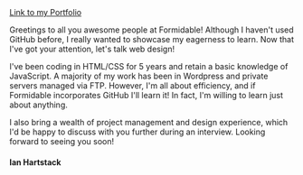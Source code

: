 <html>

<head>
   <script type="text/javascript" src="//ajax.googleapis.com/ajax/libs/jquery/1/jquery.min.js"></script>
   <a href="http://www.ianhartstackdesign.com/" title="Portfolio: Ian Hartstack Design">Link to my Portfolio</a>
</head>

<body>

   <!-- my experience -->
   <div class="experience">
      <p>
        Greetings to all you awesome people at Formidable! Although I haven't used GitHub before, I really wanted to showcase my eagerness to learn. Now that I've got your attention, let's talk web design!
      </p>
      <p>
        I've been coding in HTML/CSS for 5 years and retain a basic knowledge of JavaScript. A majority of my work has been in Wordpress and private servers managed via FTP. However, I'm all about efficiency, and if Formidable incorporates GitHub I'll learn it! In fact, I'm willing to learn just about anything.
      </p>
      <p>
        I also bring a wealth of project management and design experience, which I'd be happy to discuss with you further during an interview. Looking forward to seeing you soon!
      </p>
      <h4>
      	Ian Hartstack
      </h4>
   </div>
</body>

<footer id="designer-jokes">
		<div class="memes">
		  <a href="https://cdn.meme.am/instances/61018053.jpg"></a>
		</div><!-- .site-info -->
</footer>

</html>
